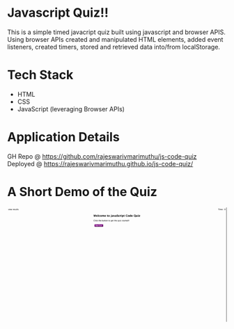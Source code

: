 # Javascript Quiz!! 
This is a simple timed javacript quiz built using javascript and browser APIS. Using browser APIs created and manipulated HTML elements, added event listeners, created timers, stored and retrieved data into/from localStorage. 


# Tech Stack
- HTML
- CSS
- JavaScript (leveraging Browser APIs)



# Application Details
GH Repo @ https://github.com/rajeswarivmarimuthu/js-code-quiz
</br>
Deployed @ https://rajeswarivmarimuthu.github.io/js-code-quiz/


# A Short Demo of the Quiz
![Quiz](./Assets/JavaScript-Code-Quiz.gif)

